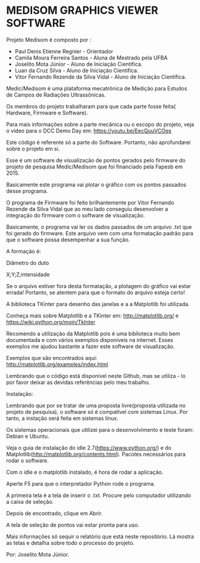 # MEDISOM GRAPHICS VIEWER SOFTWARE

Projeto Medisom é composto por : 

 - Paul Denis  Etienne Regnier - Orientador
 - Camila Moura Ferreira Santos - Aluna de Mestrado pela UFBA
 - Joselito Mota Júnior - Aluno de Iniciação Cientifica.
 - Luan da Cruz Silva - Aluno de Iniciação Cientifica.
 - Vitor Fernando Rezende da Silva Vidal - Aluno de Iniciação Cientifica.
 
Medic/Medisom é uma plataforma mecatrônica de Medição para Estudos de Campos de Radiações Ultrassônicas.

Os membros do projeto trabalharam para que cada parte fosse feita( Hardware, Firmware e Software). 

Para mais informações sobre a parte mecânica ou o escopo do projeto, veja o vídeo para o DCC Demo Day em: https://youtu.be/EecQuuVCOqs

Este código é referente só a parte do Software. Portanto, não aprofundarei sobre o projeto em si.

Esse é um software de visualização de pontos gerados pelo firmware do projeto de pesquisa Medic/Medisom que foi financiado pela Fapesb em 2015.

Basicamente este programa vai plotar o gráfico com os pontos passados desse programa.

O programa de Firmware foi feito brilhantemente por Vitor Fernando Rezende da Silva Vidal que ao meu lado conseguiu desenvolver a integração do firmware com o software de visualização. 

Basicamente, o programa vai ler os dados passados de um arquivo .txt que foi gerado do firmware. Este arquivo vem com uma formatação padrão para que o software possa desempenhar a sua função. 

A formação é:

Diâmetro do duto

X;Y;Z;intensidade

Se o arquivo estiver fora desta formatação, a plotagem do gráfico vai estar errada! Portanto, se atentem para que o formato do arquivo esteja certo!

A biblioteca TKinter para desenho das janelas e a a Matplotlib foi utilizada.

Conheça mais sobre Matplotlib  e a TKinter em: http://matplotlib.org/ e https://wiki.python.org/moin/TkInter

Recomendo a utilização da Matplotlib pois é uma biblioteca muito bem documentada e com vários exemplos disponíveis na internet.  Esses exemplos me ajudou bastante a fazer este software de visualização. 

Exemplos que são encontrados aqui: http://matplotlib.org/examples/index.html

Lembrando que o código está disponível neste Github, mas se utiliza - lo por favor deixar as devidas referências pelo meu trabalho.

Instalação:

Lembrando que por se tratar de uma proposta livre(proposta utilizada no projeto de pesquisa), o software só é compatível com sistemas Linux. Por tanto, a instação será feita em sistemas linux. 

Os sistemas operacionais que utilizei  para o desenvolvimento e teste foram: Debian e Ubuntu.

Veja o guia de instalação do idle 2.7(https://www.python.org/) e do Matplotlib(http://matplotlib.org/contents.html). Pacotes necessários para rodar o software.

Com o idle e o matplotlib instalado, é hora de rodar a aplicação. 

Aperte F5 para que o interpretador Python rode o programa.

A primeira tela é a tela de inserir o .txt. Procure pelo computador utilizando a caixa de seleção.

Depois de encontrado, clique em Abrir.

A tela de seleção de pontos vai estar pronta para uso. 

Mais informações só sequir o relatório que está neste repositório. Lá mostra as telas e detalha sobre todo o processo do projeto.

Por: Joselito Mota Júnior.






